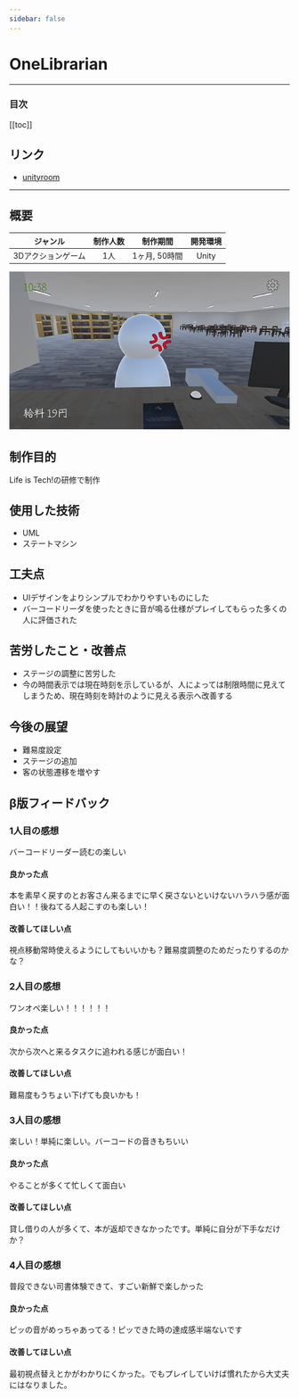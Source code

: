 ```yaml
---
sidebar: false
---
```


# OneLibrarian

---
### 目次
[[toc]]

## リンク
- [unityroom](https://unityroom.com/games/one_lib)

---
## 概要
|ジャンル|制作人数|制作期間|開発環境|
|:---:|:---:|:---:|:---:|
|3Dアクションゲーム|1人|1ヶ月, 50時間|Unity|
![OneLibrarian](../.vuepress/public/imgs/home/Vue-OneLibrarian.png)

## 制作目的
Life is Tech!の研修で制作

## 使用した技術
- UML
- ステートマシン

## 工夫点
- UIデザインをよりシンプルでわかりやすいものにした
- バーコードリーダを使ったときに音が鳴る仕様がプレイしてもらった多くの人に評価された

## 苦労したこと・改善点
- ステージの調整に苦労した
- 今の時間表示では現在時刻を示しているが、人によっては制限時間に見えてしまうため、現在時刻を時計のように見える表示へ改善する

## 今後の展望
- 難易度設定
- ステージの追加
- 客の状態遷移を増やす

## β版フィードバック

### 1人目の感想
バーコードリーダー読むの楽しい　
#### 良かった点
本を素早く戻すのとお客さん来るまでに早く戻さないといけないハラハラ感が面白い！！後ねてる人起こすのも楽しい！
#### 改善してほしい点
視点移動常時使えるようにしてもいいかも？難易度調整のためだったりするのかな？

### 2人目の感想
ワンオペ楽しい！！！！！！
#### 良かった点
次から次へと来るタスクに追われる感じが面白い！
#### 改善してほしい点
難易度もうちょい下げても良いかも！

### 3人目の感想
楽しい！単純に楽しい。バーコードの音きもちいい
#### 良かった点
やることが多くて忙しくて面白い
#### 改善してほしい点
貸し借りの人が多くて、本が返却できなかったです。単純に自分が下手なだけか？

### 4人目の感想
普段できない司書体験できて、すごい新鮮で楽しかった
#### 良かった点
ピッの音がめっちゃあってる！ピッできた時の達成感半端ないです
#### 改善してほしい点
最初視点替えとかがわかりにくかった。でもプレイしていけば慣れたから大丈夫にはなりました。